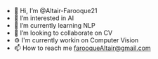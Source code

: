 - 👋 Hi, I’m @Altair-Farooque21
- 👀 I’m interested in AI
- 🌱 I’m currently learning NLP
- 💞️ I’m looking to collaborate on CV
- ⚙  I'm currently workin on Computer Vision
- 📫 How to reach me farooqueAltair@gmail.com

<!---
Altair-Farooque21/Altair-Farooque21 is a ✨ special ✨ repository because its `README.md` (this file) appears on your GitHub profile.
You can click the Preview link to take a look at your changes.
--->
